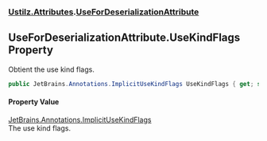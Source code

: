 ### [Ustilz.Attributes](Ustilz.Attributes.md 'Ustilz.Attributes').[UseForDeserializationAttribute](Ustilz.Attributes.UseForDeserializationAttribute.md 'Ustilz.Attributes.UseForDeserializationAttribute')

## UseForDeserializationAttribute.UseKindFlags Property

Obtient the use kind flags.

```csharp
public JetBrains.Annotations.ImplicitUseKindFlags UseKindFlags { get; set; }
```

#### Property Value
[JetBrains.Annotations.ImplicitUseKindFlags](https://docs.microsoft.com/en-us/dotnet/api/JetBrains.Annotations.ImplicitUseKindFlags 'JetBrains.Annotations.ImplicitUseKindFlags')  
The use kind flags.